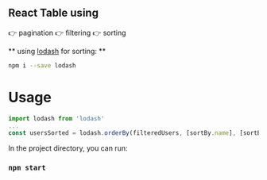 
## React Table using

:point_right: pagination
:point_right: filtering
:point_right: sorting

** using [lodash](https://lodash.com/docs/4.17.15) for sorting: **
```bash
npm i --save lodash
```
# Usage
```javascript
import lodash from 'lodash'
...
const usersSorted = lodash.orderBy(filteredUsers, [sortBy.name], [sortBy.order])
```

In the project directory, you can run:

### `npm start`

